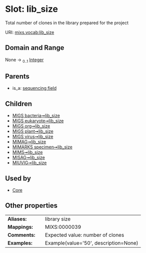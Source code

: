 
# Slot: lib_size


Total number of clones in the library prepared for the project

URI: [mixs.vocab:lib_size](https://w3id.org/mixs/vocab/lib_size)


## Domain and Range

None &#8594;  <sub>0..1</sub> [Integer](types/Integer.md)

## Parents

 *  is_a: [sequencing field](sequencing_field.md)

## Children

 *  [MIGS bacteria➞lib_size](MIGS_bacteria_lib_size.md)
 *  [MIGS eukaryote➞lib_size](MIGS_eukaryote_lib_size.md)
 *  [MIGS org➞lib_size](MIGS_org_lib_size.md)
 *  [MIGS plant➞lib_size](MIGS_plant_lib_size.md)
 *  [MIGS virus➞lib_size](MIGS_virus_lib_size.md)
 *  [MIMAG➞lib_size](MIMAG_lib_size.md)
 *  [MIMARKS specimen➞lib_size](MIMARKS_specimen_lib_size.md)
 *  [MIMS➞lib_size](MIMS_lib_size.md)
 *  [MISAG➞lib_size](MISAG_lib_size.md)
 *  [MIUVIG➞lib_size](MIUVIG_lib_size.md)

## Used by

 * [Core](Core.md)

## Other properties

|  |  |  |
| --- | --- | --- |
| **Aliases:** | | library size |
| **Mappings:** | | MIXS:0000039 |
| **Comments:** | | Expected value: number of clones |
| **Examples:** | | Example(value='50', description=None) |

